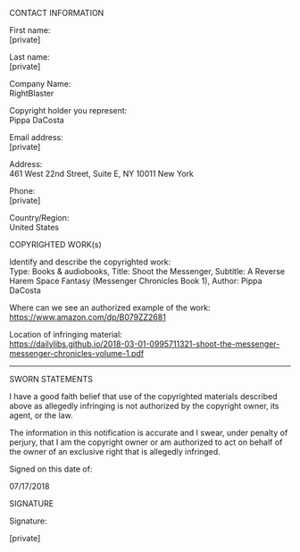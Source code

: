 CONTACT INFORMATION

First name:  
[private]  

Last name:    
[private]  

Company Name:  
RightBlaster  

Copyright holder you represent:  
Pippa DaCosta

Email address:  
[private]  

Address:  
461 West 22nd Street, Suite E, NY 10011 New York

Phone:  
[private]  

Country/Region:  
United States

COPYRIGHTED WORK(s)    

Identify and describe the copyrighted work:    
Type: Books & audiobooks, Title: Shoot the Messenger, Subtitle: A Reverse Harem Space Fantasy (Messenger Chronicles Book 1), Author: Pippa DaCosta

Where can we see an authorized example of the work:  
https://www.amazon.com/dp/B079ZZ2681

Location of infringing material:  
https://dailylibs.github.io/2018-03-01-0995711321-shoot-the-messenger-messenger-chronicles-volume-1.pdf

----------------

SWORN STATEMENTS

I have a good faith belief that use of the copyrighted materials described above as allegedly infringing is not authorized by the copyright owner, its agent, or the law.  

The information in this notification is accurate and I swear, under penalty of perjury, that I am the copyright owner or am authorized to act on behalf of the owner of an exclusive right that is allegedly infringed.  

Signed on this date of:  

07/17/2018  

SIGNATURE  

Signature:  

[private]  
